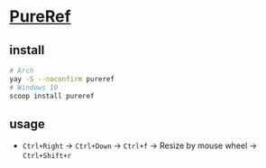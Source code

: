 # [PureRef](https://pureref.com)

## install

```sh
# Arch
yay -S --noconfirm pureref
# Windows 10
scoop install pureref
```

## usage

- `Ctrl+Right` → `Ctrl+Down` → `Ctrl+f` → Resize by mouse wheel → `Ctrl+Shift+r`
